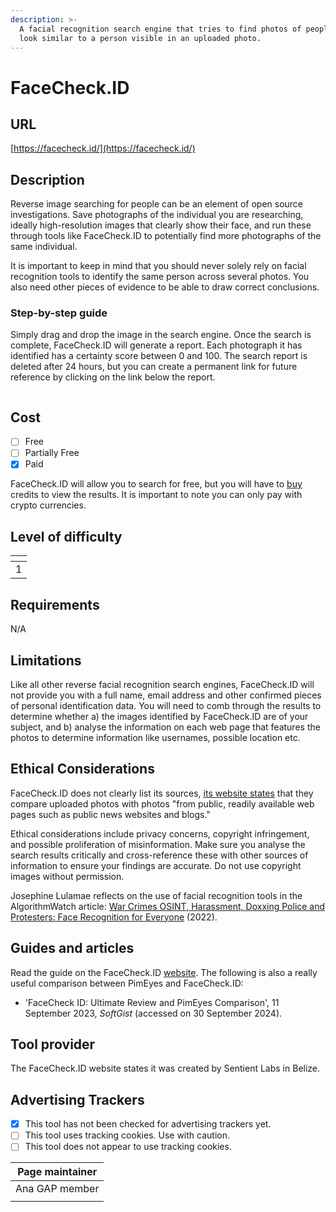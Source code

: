 ```yaml
---
description: >-
  A facial recognition search engine that tries to find photos of people that
  look similar to a person visible in an uploaded photo.
---
```


# FaceCheck.ID

## URL

[https://facecheck.id/](https://facecheck.id/)

## Description

Reverse image searching for people can be an element of open source investigations. Save photographs of the individual you are researching, ideally high-resolution images that clearly show their face, and run these through tools like FaceCheck.ID to potentially find more photographs of the same individual.&#x20;

It is important to keep in mind that you should never solely rely on facial recognition tools to identify the same person across several photos. You also need other pieces of evidence to be able to draw correct conclusions.

### Step-by-step guide

Simply drag and drop the image in the search engine. Once the search is complete, FaceCheck.ID will generate a report. Each photograph it has identified has a certainty score between 0 and 100. The search report is deleted after 24 hours, but you can create a permanent link for future reference by clicking on the link below the report.

<figure><img src=".gitbook/assets/image.png" alt=""><figcaption></figcaption></figure>

## Cost

* [ ] Free
* [ ] Partially Free
* [x] Paid

FaceCheck.ID will allow you to search for free, but you will have to [buy ](https://facecheck.id/buy)credits to view the results. It is important to note you can only pay with crypto currencies.

## &#x20;Level of difficulty

<table><thead><tr><th data-type="rating" data-max="5"></th></tr></thead><tbody><tr><td>1</td></tr></tbody></table>

## Requirements

N/A

## Limitations

Like all other reverse facial recognition search engines, FaceCheck.ID will not provide you with a full name, email address and other confirmed pieces of personal identification data. You will need to comb through the results to determine whether a) the images identified by FaceCheck.ID are of your subject, and b) analyse the information on each web page that features the photos to determine information like usernames, possible location etc.&#x20;

## Ethical Considerations

FaceCheck.ID does not clearly list its sources, [its website states](https://facecheck.id/Face-Search/Privacy) that they compare uploaded photos with photos "from public, readily available web pages such as public news websites and blogs."

Ethical considerations include privacy concerns, copyright infringement, and possible proliferation of misinformation. Make sure you analyse the search results critically and cross-reference these with other sources of information to ensure your findings are accurate. Do not use copyright images without permission.&#x20;

Josephine Lulamae reflects on the use of facial recognition tools in the AlgorithmWatch article: [War Crimes OSINT, Harassment, Doxxing Police and Protesters: Face Recognition for Everyone](https://algorithmwatch.org/en/face-recognition-for-everyone/) (2022).

## Guides and articles

Read the guide on the FaceCheck.ID [website](https://facecheck.id/Face-Search-Effective-Face-Lookup). The following is also a really useful comparison between PimEyes and FaceCheck.ID:

* 'FaceCheck ID: Ultimate Review and PimEyes Comparison', 11 September 2023, _SoftGist_ (accessed on 30 September 2024).

## Tool provider

The FaceCheck.ID website states it was created by Sentient Labs in Belize.

## Advertising Trackers

* [x] This tool has not been checked for advertising trackers yet.
* [ ] This tool uses tracking cookies. Use with caution.
* [ ] This tool does not appear to use tracking cookies.

| Page maintainer |
| --------------- |
| Ana GAP member  |
|                 |

